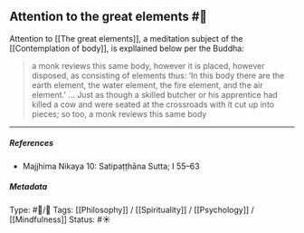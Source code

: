 ## Attention to the great elements  #🧠 

Attention to [[The great elements]], a meditation subject of the [[Contemplation of body]], is expllained below per the Buddha:

> a monk reviews this same body, however it is placed, however disposed, as consisting of elements thus: ‘In this body there are the earth element, the water element, the fire element, and the air element.’ ... Just as though a skilled butcher or his apprentice had killed a cow and were seated at the crossroads with it cut up into pieces; so too, a monk reviews this same body

___

##### References

- Majjhima Nikaya 10: Satipaṭṭhāna Sutta; I 55–63

##### Metadata
Type: #🔵/🔵 
Tags: [[Philosophy]] / [[Spirituality]] / [[Psychology]] / [[Mindfulness]] 
Status: #☀️ 